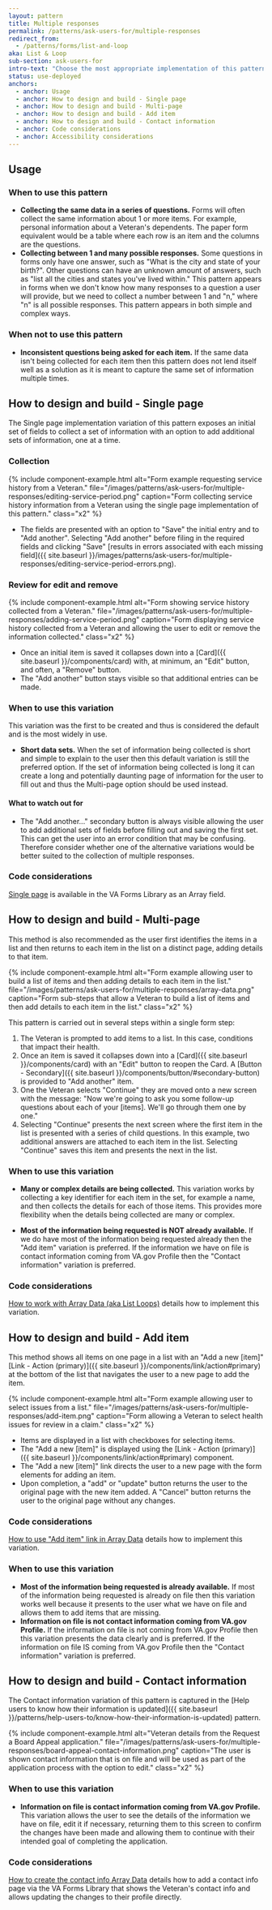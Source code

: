 ```yaml
---
layout: pattern
title: Multiple responses
permalink: /patterns/ask-users-for/multiple-responses
redirect_from:
  - /patterns/forms/list-and-loop
aka: List & Loop
sub-section: ask-users-for
intro-text: "Choose the most appropriate implementation of this pattern in forms when we need to collect more than one response from a user." 
status: use-deployed
anchors:
  - anchor: Usage
  - anchor: How to design and build - Single page
  - anchor: How to design and build - Multi-page
  - anchor: How to design and build - Add item
  - anchor: How to design and build - Contact information
  - anchor: Code considerations
  - anchor: Accessibility considerations
---
```


## Usage 

### When to use this pattern

* **Collecting the same data in a series of questions.** Forms will often collect the same information about 1 or more items. For example, personal information about a Veteran's dependents. The paper form equivalent would be a table where each row is an item and the columns are the questions.
* **Collecting between 1 and many possible responses.** Some questions in forms only have one answer, such as "What is the city and state of your birth?". Other questions can have an unknown amount of answers, such as "list all the cities and states you've lived within." This pattern appears in forms when we don't know how many responses to a question a user will provide, but we need to collect a number between 1 and "n," where "n" is all possible responses. This pattern appears in both simple and complex ways.

### When not to use this pattern

* **Inconsistent questions being asked for each item.** If the same data isn't being collected for each item then this pattern does not lend itself well as a solution as it is meant to capture the same set of information multiple times.

## How to design and build - Single page

The Single page implementation variation of this pattern exposes an initial set of fields to collect a set of information with an option to add additional sets of information, one at a time. 

### Collection

{% include component-example.html alt="Form example requesting service history from a Veteran." file="/images/patterns/ask-users-for/multiple-responses/editing-service-period.png" caption="Form collecting service history information from a Veteran using the single page implementation of this pattern." class="x2" %}

* The fields are presented with an option to "Save" the initial entry and to "Add another". Selecting "Add another" before filing in the required fields and clicking "Save" [results in errors associated with each missing field]({{ site.baseurl }}/images/patterns/ask-users-for/multiple-responses/editing-service-period-errors.png).

### Review for edit and remove

{% include component-example.html alt="Form showing service history collected from a Veteran." file="/images/patterns/ask-users-for/multiple-responses/adding-service-period.png" caption="Form displaying service history collected from a Veteran and allowing the user to edit or remove the information collected." class="x2" %}

* Once an initial item is saved it collapses down into a [Card]({{ site.baseurl }}/components/card) with, at minimum, an "Edit" button, and often, a "Remove" button. 
* The "Add another" button stays visible so that additional entries can be made.

### When to use this variation

This variation was the first to be created and thus is considered the default and is the most widely in use. 

* **Short data sets.** When the set of information being collected is short and simple to explain to the user then this default variation is still the preferred option. If the set of information being collected is long it can create a long and potentially daunting page of information for the user to fill out and thus the Multi-page option should be used instead.

#### What to watch out for 

* The "Add another..." secondary button is always visible allowing the user to add additional sets of fields before filling out and saving the first set. This can get the user into an error condition that may be confusing. Therefore consider whether one of the alternative variations would be better suited to the collection of multiple responses.

### Code considerations

[Single page](https://depo-platform-documentation.scrollhelp.site/developer-docs/va-forms-library-using-form-widgets-and-fields#VAFormsLibrary-UsingFormWidgetsandFields-Arrayfield) is available in the VA Forms Library as an Array field.

## How to design and build - Multi-page

This method is also recommended as the user first identifies the items in a list and then returns to each item in the list on a distinct page, adding details to that item.

{% include component-example.html alt="Form example allowing user to build a list of items and then adding details to each item in the list." file="/images/patterns/ask-users-for/multiple-responses/array-data.png" caption="Form sub-steps that allow a Veteran to build a list of items and then add details to each item in the list." class="x2" %}

This pattern is carried out in several steps within a single form step:

1. The Veteran is prompted to add items to a list. In this case, conditions that impact their health.
2. Once an item is saved it collapses down into a [Card]({{ site.baseurl }}/components/card) with an "Edit" button to reopen the Card. A [Button - Secondary]({{ site.baseurl }}/components/button/#secondary-button) is provided to "Add another" item.
3. One the Veteran selects "Continue" they are moved onto a new screen with the message: "Now we're going to ask you some follow-up questions about each of your [items]. We'll go through them one by one."
4. Selecting "Continue" presents the next screen where the first item in the list is presented with a series of child questions. In this example, two additional answers are attached to each item in the list. Selecting "Continue" saves this item and presents the next in the list.

### When to use this variation

* **Many or complex details are being collected.** This variation works by collecting a key identifier for each item in the set, for example a name, and then collects the details for each of those items. This provides more flexibility when the details being collected are many or complex.  

* **Most of the information being requested is NOT already available.** If we do have most of the information being requested already then the "Add item" variation is preferred. If the information we have on file is contact information coming from VA.gov Profile then the "Contact information" variation is preferred.

### Code considerations

[How to work with Array Data (aka List Loops)](https://depo-platform-documentation.scrollhelp.site/developer-docs/va-forms-library-how-to-work-with-array-data-aka-l) details how to implement this variation.

## How to design and build - Add item

This method shows all items on one page in a list with an "Add a new [item]" [Link - Action (primary)]({{ site.baseurl }}/components/link/action#primary) at the bottom of the list that navigates the user to a new page to add the item. 

{% include component-example.html alt="Form example allowing user to select issues from a list." file="/images/patterns/ask-users-for/multiple-responses/add-item.png" caption="Form allowing a Veteran to select health issues for review in a claim." class="x2" %}

* Items are displayed in a list with checkboxes for selecting items.
* The "Add a new [item]" is displayed using the [Link - Action (primary)]({{ site.baseurl }}/components/link/action#primary) component.
* The "Add a new [item]" link directs the user to a new page with the form elements for adding an item. 
* Upon completion, a "add" or "update" button returns the user to the original page with the new item added. A "Cancel" button returns the user to the original page without any changes. 

### Code considerations

[How to use "Add item" link in Array Data](https://depo-platform-documentation.scrollhelp.site/developer-docs/va-forms-library-how-to-use-add-item-link-in-array) details how to implement this variation.

### When to use this variation

* **Most of the information being requested is already available.** If most of the information being requested is already on file then this variation works well because it presents to the user what we have on file and allows them to add items that are missing.
* **Information on file is not contact information coming from VA.gov Profile.** If the information on file is not coming from VA.gov Profile then this variation presents the data clearly and is preferred. If the information on file IS coming from VA.gov Profile then the "Contact information" variation is preferred.

## How to design and build - Contact information 

The Contact information variation of this pattern is captured in the [Help users to know how their information is updated]({{ site.baseurl }}/patterns/help-users-to/know-how-their-information-is-updated) pattern. 

{% include component-example.html alt="Veteran details from the Request a Board Appeal application." file="/images/patterns/ask-users-for/multiple-responses/board-appeal-contact-information.png" caption="The user is shown contact information that is on file and will be used as part of the application process with the option to edit." class="x2" %}

### When to use this variation

* **Information on file is contact information coming from VA.gov Profile.** This variation allows the user to see the details of the information we have on file, edit it if necessary, returning them to this screen to confirm the changes have been made and allowing them to continue with their intended goal of completing the application.

### Code considerations

[How to create the contact info Array Data](https://depo-platform-documentation.scrollhelp.site/developer-docs/va-forms-library-how-to-create-the-contact-info-ar) details how to add a contact info page via the VA Forms Library that shows the Veteran's contact info and allows updating the changes to their profile directly. 
